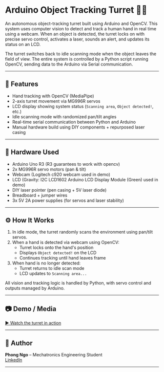 # Arduino Object Tracking Turret 🎯🧠

An autonomous object-tracking turret built using Arduino and OpenCV. This system uses computer vision to detect and track a human hand in real time using a webcam. When an object is detected, the turret locks on with precise servo control, activates a laser, sounds an alert, and updates its status on an LCD.  

The turret switches back to idle scanning mode when the object leaves the field of view. The entire system is controlled by a Python script running OpenCV, sending data to the Arduino via Serial communication.

---

## 🚀 Features
- Hand tracking with OpenCV (MediaPipe)  
- 2-axis turret movement via MG996R servos  
- LCD display showing system status (`Scanning area`, `Object detected!`, etc.)  
- Idle scanning mode with randomized pan/tilt angles  
- Real-time serial communication between Python and Arduino  
- Manual hardware build using DIY components + repurposed laser casing  

---

## 🧰 Hardware Used
- Arduino Uno R3 (R3 guarantees to work with opencv)  
- 2x MG996R servo motors (pan & tilt)  
- Webcam (Logitech c920 webcam used in demo) 
- LCD (Gravity: I2C LCD1602 Arduino LCD Display Module (Green) used in demo)
- DIY laser pointer (pen casing + 5V laser diode)   
- Breadboard + jumper wires  
- 3x 5V 2A power supplies (for servos and laser stability)

---

## ⚙️ How It Works
1. In idle mode, the turret randomly scans the environment using pan/tilt servos.  
2. When a hand is detected via webcam using OpenCV:
   - Turret locks onto the hand's position  
   - Displays `Object detected!` on the LCD  
   - Continues tracking until hand leaves frame  
3. When hand is no longer detected:
   - Turret returns to idle scan mode  
   - LCD updates to `Scanning area...`

All vision and tracking logic is handled by Python, with servo control and outputs managed by Arduino.

---

## 📷 Demo / Media

[▶️ Watch the turret in action]([https://youtube.com/YOUR_VIDEO_LINK_HERE](https://youtu.be/3qwyTSqhmsA?si=3sgaZv402nGZB9x5))

---

## 👤 Author

**Phong Ngo** – Mechatronics Engineering Student  
[LinkedIn](https://www.linkedin.com/in/phong-duong-ngo-36a6502b3/)

---
